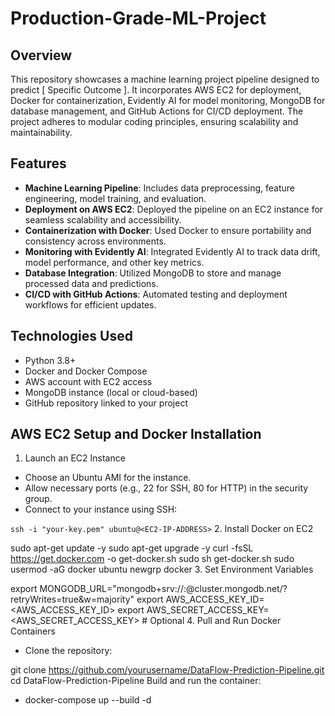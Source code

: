 # Production-Grade-ML-Project
## Overview

This repository showcases a machine learning project pipeline designed to predict [ Specific Outcome ]. It incorporates AWS EC2 for deployment, Docker for containerization, Evidently AI for model monitoring, MongoDB for database management, and GitHub Actions for CI/CD deployment. The project adheres to modular coding principles, ensuring scalability and maintainability.

## Features

* __Machine Learning Pipeline__: Includes data preprocessing, feature engineering, model training, and evaluation.
* __Deployment on AWS EC2__: Deployed the pipeline on an EC2 instance for seamless scalability and accessibility.
* __Containerization with Docker__: Used Docker to ensure portability and consistency across environments.
* __Monitoring with Evidently AI__: Integrated Evidently AI to track data drift, model performance, and other key metrics.
* __Database Integration__: Utilized MongoDB to store and manage processed data and predictions.
* __CI/CD with GitHub Actions__: Automated testing and deployment workflows for efficient updates.

## Technologies Used

* Python 3.8+
* Docker and Docker Compose
* AWS account with EC2 access
* MongoDB instance (local or cloud-based)
* GitHub repository linked to your project
## AWS EC2 Setup and Docker Installation
1. Launch an EC2 Instance

* Choose an Ubuntu AMI for the instance.
* Allow necessary ports (e.g., 22 for SSH, 80 for HTTP) in the security group.
* Connect to your instance using SSH:

`ssh -i "your-key.pem" ubuntu@<EC2-IP-ADDRESS>`
2. Install Docker on EC2


sudo apt-get update -y
sudo apt-get upgrade -y
curl -fsSL https://get.docker.com -o get-docker.sh
sudo sh get-docker.sh
sudo usermod -aG docker ubuntu
newgrp docker
3. Set Environment Variables


export MONGODB_URL="mongodb+srv://<username>:<password>@cluster.mongodb.net/<dbname>?retryWrites=true&w=majority"
export AWS_ACCESS_KEY_ID=<AWS_ACCESS_KEY_ID>
export AWS_SECRET_ACCESS_KEY=<AWS_SECRET_ACCESS_KEY>  # Optional
4. Pull and Run Docker Containers

* Clone the repository:

git clone https://github.com/yourusername/DataFlow-Prediction-Pipeline.git
cd DataFlow-Prediction-Pipeline
Build and run the container:

* docker-compose up --build -d

